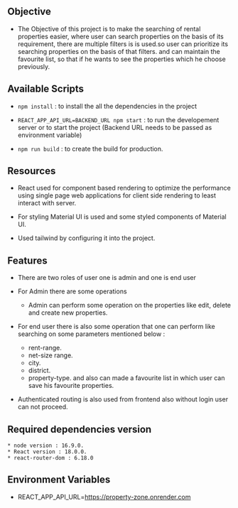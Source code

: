 ## Objective

 * The Objective of this project is to make the searching of rental properties easier,
   where user can search properties on the basis of its requirement, there are multiple filters is
   is used.so user can prioritize  its searching properties on the basis of that filters.
   and can maintain the favourite list, so that if he wants to see the properties which he choose previously.


## Available Scripts

  * `npm install` : to install the all the dependencies in the project

  * `REACT_APP_API_URL=BACKEND_URL npm start` : to run the developement server or to start the project (Backend URL needs to be passed as environment variable)

  * `npm run build` :  to create the build for production.

## Resources

  * React used for component based rendering to optimize the performance using single page web applications for client side rendering to least interact with server.

  * For styling Material UI is used and some styled components of Material UI.

  *  Used tailwind by configuring it into the project.

## Features

 * There are two roles of user one is admin and one is end user

 * For Admin there are some operations

    * Admin can perform some operation on the properties like edit, delete and create new properties.

 * For end user there is also some operation that one can perform like searching on some parameters mentioned below :

    * rent-range.
    * net-size range.
    * city.
    * district.
    * property-type.
    and also can made a favourite list in which user can save his favourite properties.

  * Authenticated routing is also used from frontend also without login user can not proceed.

## Required dependencies version

    * node version : 16.9.0.
    * React version : 18.0.0.
    * react-router-dom : 6.18.0

## Environment Variables
 - REACT_APP_API_URL=https://property-zone.onrender.com
